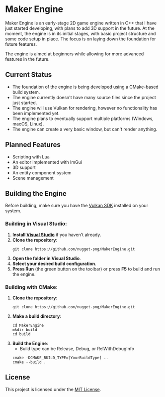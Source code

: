 # Maker Engine
  Maker Engine is an early-stage 2D game engine written in C++ that I have just started developing, with plans to add 3D support in the future. 
  At the moment, the engine is in its initial stages, with basic project structure and some code setup in place. The focus is on laying down the foundation for future features.

  The engine is aimed at beginners while allowing for more advanced features in the future.

## Current Status
   - The foundation of the engine is being developed using a CMake-based build system.
   - The engine currently doesn't have many source files since the project just started.
   - The engine will use Vulkan for rendering, however no functionality has been implemented yet.
   - The engine plans to eventually support multiple platforms (Windows, macOS, Linux).
   - The engine can create a very basic window, but can't render anything.

## Planned Features
  - Scripting with Lua
  - An editor implemented with ImGui
  - 3D support 
  - An entity component system
  - Scene management
    
## Building the Engine

Before building, make sure you have the [Vulkan SDK](https://www.lunarg.com/vulkan-sdk/) installed on your system.

### Building in Visual Studio:
1. **Install [Visual Studio](https://visualstudio.microsoft.com/downloads/)** if you haven't already.
2. **Clone the repository**:
    ```shell
    git clone https://github.com/nugget-png/MakerEngine.git
    ```
3. **Open the folder in Visual Studio**.
4. **Select your desired build configuration**.
5. **Press Run** (the green button on the toolbar) or press **F5** to build and run the engine.
 
### Building with CMake:
1. **Clone the repository**:
    ```shell
    git clone https://github.com/nugget-png/MakerEngine.git
    ```
2. **Make a build directory**:
    ```shell
    cd MakerEngine
    mkdir build
    cd build
    ```
3. **Build the Engine**:
   - Build type can be Release, Debug, or RelWithDebugInfo
   ```shell
   cmake -DCMAKE_BUILD_TYPE=[YourBuildType] ..
   cmake --build .
   ```

## License
This project is licensed under the [MIT License](https://opensource.org/licenses/MIT).
